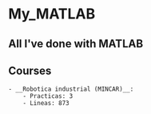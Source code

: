 # My_MATLAB
All I've done with MATLAB
---
## Courses

    - __Robotica industrial (MINCAR)__:
        - Practicas: 3
        - Lineas: 873
